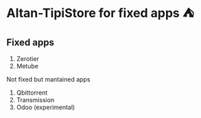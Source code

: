 # Altan-TipiStore for fixed apps ⛺️


## Fixed apps

1. Zerotier
2. Metube

Not fixed but mantained apps
1. Qbittorrent
2. Transmission
3. Odoo (experimental)
